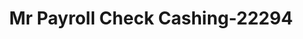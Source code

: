 ---
f_zip-code: 67901
f_state-code: KS
title: Mr Payroll Check Cashing-22294
f_phone: 620-624-5567
f_city-only: Liberal
f_address: 208 W Pancake Blvd Liberal
f_location-unique-id: '22294'
slug: mr-payroll-check-cashing-22294
updated-on: '2024-05-30T13:46:58.046Z'
created-on: '2024-05-30T13:36:59.803Z'
published-on: '2024-05-30T13:54:32.469Z'
f_city-state: cms/city/liberal-ks.md
f_company: cms/company/mr-payroll-check-cashing.md
f_state: cms/state/kansas.md
layout: '[payday-loan].html'
tags: payday-loan
---